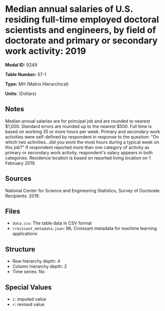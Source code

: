 # Median annual salaries of U.S. residing full-time employed doctoral scientists and engineers, by field of doctorate and primary or secondary work activity: 2019

**Modal ID:** 9249

**Table Number:** 57-1

**Type:** MH (Matrix Hierarchical)

**Units:** (Dollars)

## Notes

Median annual salaries are for principal job and are rounded to nearest $1,000. Standard errors are rounded up to the nearest $500. Full time is based on working 35 or more hours per week. Primary and secondary work activities were self-defined by respondent in response to the question: "On which two activities...did you work the most hours during a typical week on this job?" If respondent reported more than one category of activity as primary or secondary work activity, respondent's salary appears in both categories. Residence location is based on reported living location on 1 February 2019.

## Sources

National Center for Science and Engineering Statistics, Survey of Doctorate Recipients: 2019.

## Files

- `data.csv`: The table data in CSV format
- `croissant_metadata.json`: ML Croissant metadata for machine learning applications

## Structure

- Row hierarchy depth: 4
- Column hierarchy depth: 2
- Time series: No

## Special Values

- `i`: imputed value
- `r`: revised value
